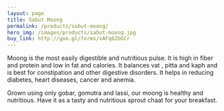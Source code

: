 ```yaml
---
layout: page
title: Sabut Moong
permalink: /products/sabut-moong/
hero_img: /images/products/sabut-moong.jpg
buy_link: http://goo.gl/forms/vAFq62bGCr
---
```


Moong is the most easily digestible and nutritious pulse. It is high in fiber and protein and low in fat and calories. It balances vat , pitta and kaph and is best for constipation and other digestive disorders. It helps in reducing diabetes, heart diseases, cancer and anemia.

Grown using only gobar, gomutra and lassi, our moong is healthy and nutritious. Have it as a tasty and nutritious sprout chaat for your breakfast.
